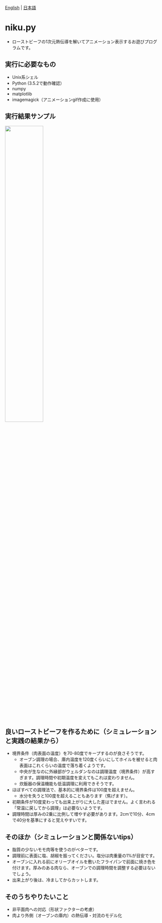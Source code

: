[English](README_en.md) | [日本語](README.md)

# niku.py
* ローストビーフの1次元熱伝導を解いてアニメーション表示するお遊びプログラムです。

## 実行に必要なもの
* Unix系シェル
* Python (3.5.2で動作確認）
* numpy
* matplotlib
* imagemagick（アニメーションgif作成に使用）

## 実行結果サンプル
<img src="sample.gif" width="50%" height="50%">

## 良いローストビーフを作るために（シミュレーションと実践の結果から）
* 境界条件（肉表面の温度）を70-80度でキープするのが良さそうです。
  * オーブン調理の場合、庫内温度を120度くらいにしてホイルを被せると肉表面はこれくらいの温度で落ち着くようです。
  * 中央が生なのに外縁部がウェルダンなのは調理温度（境界条件）が高すぎます。調理時間や初期温度を変えてもこれは変わりません。
  * 炊飯器の保温機能も低温調理に利用できそうです。
* ほぼすべての調理法で、基本的に境界条件は100度を超えません。
  * 水分を失うと100度を超えることもあります（焦げます）。
* 初期条件が10度変わっても出来上がりに大した差はでません。よく言われる「常温に戻してから調理」は必要ないようです。
* 調理時間は厚みの2乗に比例して増やす必要があります。2cmで10分、4cmで40分を基準にすると覚えやすいです。

## そのほか（シミュレーションと関係ないtips）
* 脂質の少ないモモ肉等を使うのがベターです。
* 調理前に表面に塩、胡椒を振ってください。塩分は肉重量の1%が目安です。
* オーブンに入れる前にオリーブオイルを敷いたフライパンで前面に焼き色を付けます。厚みのある肉なら、オーブンでの調理時間を調整する必要はないでしょう。
* 出来上がり後は、冷ましてからカットします。

## そのうちやりたいこと
* 非平面肉への対応（形状ファクターの考慮）
* 肉より外側（オーブンの庫内）の熱伝導・対流のモデル化
